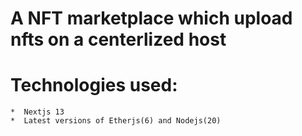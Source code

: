 # A NFT marketplace which upload nfts on a centerlized host

# Technologies used:

    *  Nextjs 13
    *  Latest versions of Etherjs(6) and Nodejs(20)
